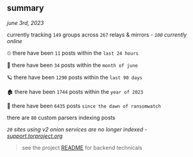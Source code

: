 
## summary
_june 3rd, 2023_

currently tracking `149` groups across `267` relays & mirrors - _`100` currently online_

⏲ there have been `11` posts within the `last 24 hours`

🦈 there have been `34` posts within the `month of june`

🪐 there have been `1290` posts within the `last 90 days`

🏚 there have been `1744` posts within the `year of 2023`

🦕 there have been `6435` posts `since the dawn of ransomwatch`

there are `80` custom parsers indexing posts

_`20` sites using v2 onion services are no longer indexed - [support.torproject.org](https://support.torproject.org/onionservices/v2-deprecation/)_

> see the project [README](https://github.com/joshhighet/ransomwatch#ransomwatch--) for backend technicals
